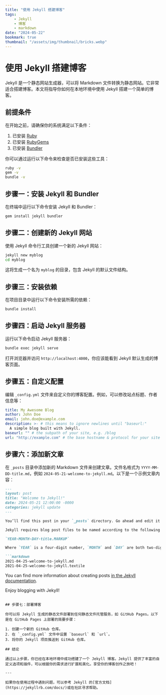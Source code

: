 ```yaml
---
title: "使用 Jekyll 搭建博客"
tags:
    - Jekyll
    - 博客
    - markdown
date: "2024-05-22"
bookmark: true
thumbnail: "/assets/img/thumbnail/bricks.webp"
---
```


# 使用 Jekyll 搭建博客

Jekyll 是一个静态网站生成器，可以将 Markdown 文件转换为静态网站。它非常适合搭建博客。本文将指导你如何在本地环境中使用 Jekyll 搭建一个简单的博客。

## 前提条件

在开始之前，请确保你的系统满足以下条件：

1. 已安装 [Ruby](https://www.ruby-lang.org/en/downloads/)
2. 已安装 [RubyGems](https://rubygems.org/pages/download)
3. 已安装 [Bundler](https://bundler.io/)

你可以通过运行以下命令来检查是否已安装这些工具：

```bash
ruby -v
gem -v
bundle -v
```

## 步骤一：安装 Jekyll 和 Bundler

在终端中运行以下命令安装 Jekyll 和 Bundler：

```bash
gem install jekyll bundler
```

## 步骤二：创建新的 Jekyll 网站

使用 Jekyll 命令行工具创建一个新的 Jekyll 网站：

```bash
jekyll new myblog
cd myblog
```

这将生成一个名为 `myblog` 的目录，包含 Jekyll 的默认文件结构。

## 步骤三：安装依赖

在项目目录中运行以下命令安装所需的依赖：

```bash
bundle install
```

## 步骤四：启动 Jekyll 服务器

运行以下命令启动 Jekyll 服务器：

```bash
bundle exec jekyll serve
```

打开浏览器并访问 `http://localhost:4000`，你应该能看到 Jekyll 默认生成的博客页面。

## 步骤五：自定义配置

编辑 `_config.yml` 文件来自定义你的博客配置。例如，可以修改站点标题、作者信息等：

```yaml
title: My Awesome Blog
author: John Doe
email: john.doe@example.com
description: >- # this means to ignore newlines until "baseurl:"
  A simple blog built with Jekyll.
baseurl: "" # the subpath of your site, e.g. /blog
url: "http://example.com" # the base hostname & protocol for your site
```

## 步骤六：添加新文章

在 `_posts` 目录中添加新的 Markdown 文件来创建文章。文件名格式为 `YYYY-MM-DD-title.md`，例如 `2024-05-21-welcome-to-jekyll.md`。以下是一个示例文章内容：

```markdown
---
layout: post
title: "Welcome to Jekyll!"
date: 2024-05-21 12:00:00 -0000
categories: jekyll update
---

You’ll find this post in your `_posts` directory. Go ahead and edit it and re-build the site to see your changes. You can rebuild the site in many different ways, but the most common way is to run `bundle exec jekyll serve`, which launches a web server and auto-regenerates your site when a file is updated.

Jekyll requires blog post files to be named according to the following format:

`YEAR-MONTH-DAY-title.MARKUP`

Where `YEAR` is a four-digit number, `MONTH` and `DAY` are both two-digit numbers, and `MARKUP` is the file extension representing the format used in the file. For example, the following are valid post filenames:

```markdown
2021-04-25-welcome-to-jekyll.md
2021-04-25-welcome-to-jekyll.textile
```

You can find more information about creating posts [in the Jekyll documentation](https://jekyllrb.com/docs/posts/).

Enjoy blogging with Jekyll!

```

## 步骤七：部署博客

你可以将 Jekyll 生成的静态文件部署到任何静态文件托管服务，如 GitHub Pages。以下是在 GitHub Pages 上部署的简要步骤：

1. 创建一个新的 GitHub 仓库。
2. 在 `_config.yml` 文件中设置 `baseurl` 和 `url`。
3. 将你的 Jekyll 项目推送到 GitHub 仓库。

## 结论

通过以上步骤，你已经在本地环境中成功搭建了一个 Jekyll 博客。Jekyll 提供了丰富的自定义选项和插件，可以根据你的需求进行扩展和美化。享受你的博客创作之旅吧！

---

如果你在使用过程中遇到问题，可以参考 Jekyll 的[官方文档](https://jekyllrb.com/docs/)或在社区寻求帮助。
```
